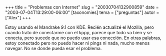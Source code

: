 +++
title = "Problemas con Internet"
slug = "20030704132900859"
date = "2003-07-04T13:29:00-06:00"
[taxonomies]
tema = ["preguntas"]
autor = ["Alex"]
+++

Estoy usando el Mandrake 9.1 con KDE. Recién actualizé el Mozilla, pero
cuando trato de conectarme con el kppp, parece que todo va bien y se
conecta, pero sucede que no puedo usar esa conección. En otras palabras,
estoy conectado pero no puedo hacer ni pings ni nada, mucho menos
navegar. No se donde pueda esar el problema.


